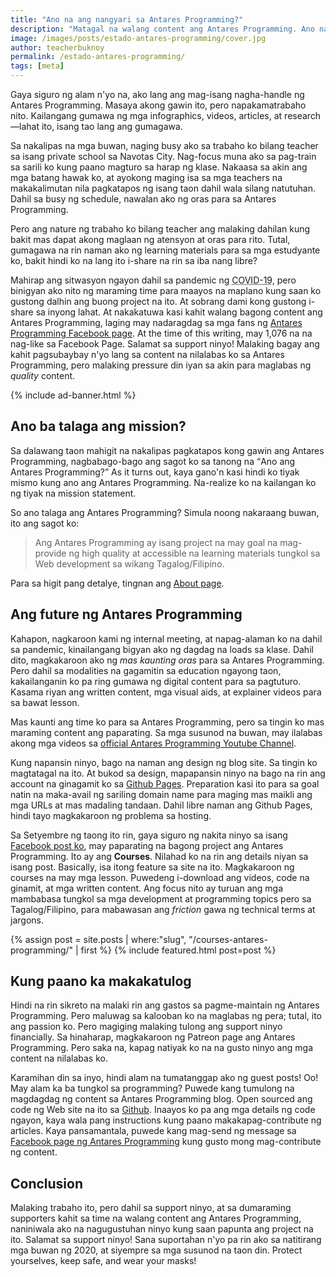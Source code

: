 ```yaml
---
title: "Ano na ang nangyari sa Antares Programming?"
description: "Matagal na walang content ang Antares Programming. Ano na ang nangyari dito?"
image: /images/posts/estado-antares-programming/cover.jpg
author: teacherbuknoy
permalink: /estado-antares-programming/
tags: [meta]
---
```

Gaya siguro ng alam n'yo na, ako lang ang mag-isang nagha-handle ng Antares Programming. Masaya akong gawin ito, pero napakamatrabaho nito. Kailangang gumawa ng mga infographics, videos, articles, at research&mdash;lahat ito, isang tao lang ang gumagawa.

Sa nakalipas na mga buwan, naging busy ako sa trabaho ko bilang teacher sa isang private school sa Navotas City. Nag-focus muna ako sa pag-train sa sarili ko kung paano magturo sa harap ng klase. Nakaasa sa akin ang mga batang hawak ko, at ayokong maging isa sa mga teachers na makakalimutan nila pagkatapos ng isang taon dahil wala silang natutuhan. Dahil sa busy ng schedule, nawalan ako ng oras para sa Antares Programming.

Pero ang nature ng trabaho ko bilang teacher ang malaking dahilan kung bakit mas dapat akong maglaan ng atensyon at oras para rito. Tutal, gumagawa na rin naman ako ng learning materials para sa mga estudyante ko, bakit hindi ko na lang ito i-share na rin sa iba nang libre?

Mahirap ang sitwasyon ngayon dahil sa pandemic ng <abbr title="Corona Virus Disease 2019">COVID-19</abbr>, pero binigyan ako nito ng maraming time para maayos na maplano kung saan ko gustong dalhin ang buong project na ito. At sobrang dami kong gustong i-share sa inyong lahat. At nakakatuwa kasi kahit walang bagong content ang Antares Programming, laging may nadaragdag sa mga fans ng [Antares Programming Facebook page](https://facebook.com/antaresprogramming). At the time of this writing, may 1,076 na na nag-like sa Facebook Page. Salamat sa support ninyo! Malaking bagay ang kahit pagsubaybay n'yo lang sa content na nilalabas ko sa Antares Programming, pero malaking pressure din iyan sa akin para maglabas ng <em>quality</em> content.

{% include ad-banner.html %}

## Ano ba talaga ang mission?

Sa dalawang taon mahigit na nakalipas pagkatapos kong gawin ang Antares Programming, nagbabago-bago ang sagot ko sa tanong na <q>Ano ang Antares Programming?</q> As it turns out, kaya gano'n kasi hindi ko tiyak mismo kung ano ang Antares Programming. Na-realize ko na kailangan ko ng tiyak na mission statement.

So ano talaga ang Antares Programming? Simula noong nakaraang buwan, ito ang sagot ko:

<blockquote>
    <p>Ang Antares Programming ay isang project na may goal na mag-provide ng high quality at accessible na learning materials tungkol sa Web development sa wikang Tagalog/Filipino.</p>
</blockquote>

Para sa higit pang detalye, tingnan ang [About page](/about/).

## Ang future ng Antares Programming

Kahapon, nagkaroon kami ng internal meeting, at napag-alaman ko na dahil sa pandemic, kinailangang bigyan ako ng dagdag na loads sa klase. Dahil dito, magkakaroon ako ng <em>mas kaunting oras</em> para sa Antares Programming. Pero dahil sa modalities na gagamitin sa education ngayong taon, kakailanganin ko pa ring gumawa ng digital content para sa pagtuturo. Kasama riyan ang written content, mga visual aids, at explainer videos para sa bawat lesson.

Mas kaunti ang time ko para sa Antares Programming, pero sa tingin ko mas maraming content ang paparating. Sa mga susunod na buwan, may ilalabas akong mga videos sa [official Antares Programming Youtube Channel](https://www.youtube.com/channel/UCO1MsyeMTHRPk3KoHgW8csw?view_as=subscriber).

Kung napansin ninyo, bago na naman ang design ng blog site. Sa tingin ko magtatagal na ito. At bukod sa design, mapapansin ninyo na bago na rin ang account na ginagamit ko sa [Github Pages](https://pages.github.io/). Preparation kasi ito para sa goal natin na maka-avail ng sariling domain name para maging mas maikli ang mga URLs at mas madaling tandaan. Dahil libre naman ang Github Pages, hindi tayo magkakaroon ng problema sa hosting.

Sa Setyembre ng taong ito rin, gaya siguro ng nakita ninyo sa isang [Facebook post ko](https://facebook.com/photo.php?fbid=159805335693455&id=100049919681798&set=a.105331254474197&source=56), may paparating na bagong project ang Antares Programming. Ito ay ang <b>Courses</b>. Nilahad ko na rin ang details niyan sa isang post. Basically, isa itong feature sa site na ito. Magkakaroon ng courses na may mga lesson. Puwedeng i-download ang videos, code na ginamit, at mga written content. Ang focus nito ay turuan ang mga mambabasa tungkol sa mga development at programming topics pero sa Tagalog/Filipino, para mabawasan ang <i>friction</i> gawa ng technical terms at jargons.

<aside>
{% assign post = site.posts | where:"slug", "/courses-antares-programming/" | first %}
{% include featured.html post=post %}
</aside>

## Kung paano ka makakatulog

Hindi na rin sikreto na malaki rin ang gastos sa pagme-maintain ng Antares Programming. Pero maluwag sa kalooban ko na maglabas ng pera; tutal, ito ang passion ko. Pero magiging malaking tulong ang support ninyo financially. Sa hinaharap, magkakaroon ng Patreon page ang Antares Programming. Pero saka na, kapag natiyak ko na na gusto ninyo ang mga content na nilalabas ko.

Karamihan din sa inyo, hindi alam na tumatanggap ako ng guest posts! Oo! May alam ka ba tungkol sa programming? Puwede kang tumulong na magdagdag ng content sa Antares Programming blog. Open sourced ang code ng Web site na ito sa [Github](https://github.com/antaresprogramming/antaresprogramming.github.io/). Inaayos ko pa ang mga details ng code ngayon, kaya wala pang instructions kung paano makakapag-contribute ng articles. Kaya pansamantala, puwede kang mag-send ng message sa [Facebook page ng Antares Programming](https://facebook.com/antaresprogramming) kung gusto mong mag-contribute ng content.

## Conclusion

Malaking trabaho ito, pero dahil sa support ninyo, at sa dumaraming supporters kahit sa time na walang content ang Antares Programming, naniniwala ako na nagugustuhan ninyo kung saan papunta ang project na ito. Salamat sa support ninyo! Sana suportahan n'yo pa rin ako sa natitirang mga buwan ng 2020, at siyempre sa mga susunod na taon din. Protect yourselves, keep safe, and wear your masks!
